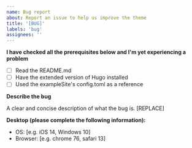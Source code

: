 ```yaml
---
name: Bug report
about: Report an issue to help us improve the theme
title: '[BUG]'
labels: 'bug'
assignees: ''
---
```


**I have checked all the prerequisites below and I'm yet experiencing a problem**

- [ ] Read the README.md
- [ ] Have the extended version of Hugo installed
- [ ] Used the exampleSite's config.toml as a reference

**Describe the bug**

A clear and concise description of what the bug is. [REPLACE]

**Desktop (please complete the following information):**
 - OS: [e.g. iOS 14, Windows 10]
 - Browser: [e.g. chrome 76, safari 13]
